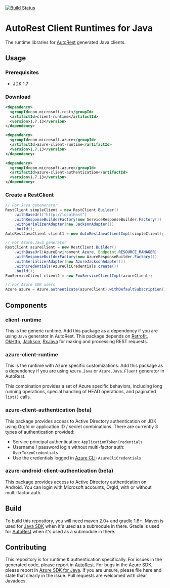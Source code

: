 [![Build Status](https://travis-ci.org/Azure/autorest-clientruntime-for-java.svg?branch=javavnext)](https://travis-ci.org/Azure/autorest-clientruntime-for-java)

# AutoRest Client Runtimes for Java
The runtime libraries for [AutoRest](https://github.com/azure/autorest) generated Java clients. 

## Usage

### Prerequisites

- JDK 1.7

### Download

```xml
<dependency>
  <groupId>com.microsoft.rest</groupId>
  <artifactId>client-runtime</artifactId>
  <version>1.7.13</version>
</dependency>

<dependency>
  <groupId>com.microsoft.azure</groupId>
  <artifactId>azure-client-runtime</artifactId>
  <version>1.7.13</version>
</dependency>

<dependency>
  <groupId>com.microsoft.azure</groupId>
  <artifactId>azure-client-authentication</artifactId>
  <version>1.7.13</version>
</dependency>
```

### Create a RestClient

```java
// For Java genenerator
RestClient simpleClient = new RestClient.Builder()
    .withBaseUrl("http://localhost")
    .withResponseBuilderFactory(new ServiceResponseBuilder.Factory())
  	.withSerializerAdapter(new JacksonAdapter())
  	.build();
AutoRestJavaClient client1 = new AutoRestJavaClientImpl(simpleClient);

// For Azure.Java generator
RestClient azureClient = new RestClient.Builder()
    .withBaseUrl(AzureEnvironment.Azure, Endpoint.RESOURCE_MANAGER)
    .withResponseBuilderFactory(new AzureResponseBuilder.Factory())
  	.withSerializerAdapter(new AzureJacksonAdapter())
    .withCredentials(AzureCliCredentials.create())
  	.build();
FooServiceClient client2 = new FooServiceClientImpl(azureClient);

// For Azure SDK users
Azure azure = Azure.authenticate(azureClient).withDefaultSubscription();
```

## Components

### client-runtime
This is the generic runtime. Add this package as a dependency if you are using `Java` generator in AutoRest. This package depends on [Retrofit](https://github.com/square/retrofit), [OkHttp](https://github.com/square/okhttp), [Jackson](http://wiki.fasterxml.com/JacksonHome), [RxJava](https://github.com/ReactiveX/RxJava) for making and processing REST requests.

### azure-client-runtime
This is the runtime with Azure specific customizations. Add this package as a dependency if you are using `Azure.Java` or `Azure.Java.Fluent` generator in AutoRest.

This combination provides a set of Azure specific behaviors, including long running operations, special handling of HEAD operations, and paginated `list()` calls.

### azure-client-authentication (beta)
This package provides access to Active Directory authentication on JDK using OrgId or application ID / secret combinations. There are currently 3 types of authentication provided:

- Service principal authentication: `ApplicationTokenCredentials`
- Username / password login without multi-factor auth: `UserTokenCredentials`
- Use the credentials logged in [Azure CLI](https://github.com/azure/azure-cli): `AzureCliCredentials`

### azure-android-client-authentication (beta)
This package provides access to Active Directory authentication on Android. You can login with Microsoft accounts, OrgId, with or without multi-factor auth.

## Build
To build this repository, you will need maven 2.0+ and gradle 1.6+.
Maven is used for [Java SDK](https://github.com/Azure/azure-sdk-for-java) when it's used as a submodule in there. Gradle is used for [AutoRest](https://github.com/Azure/autorest) when it's used as a submodule in there.

## Contributing
This repository is for runtime & authentication specifically. For issues in the generated code, please report in [AutoRest](https://github.com/Azure/autorest). For bugs in the Azure SDK, please report in [Azure SDK for Java](https://github.com/Azure/azure-sdk-for-java). If you are unsure, please file here and state that clearly in the issue. Pull requests are welcomed with clear Javadocs.
